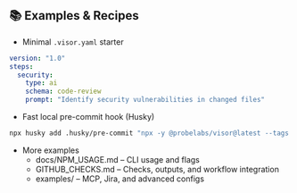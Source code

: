 ## 📚 Examples & Recipes

- Minimal `.visor.yaml` starter
```yaml
version: "1.0"
steps:
  security:
    type: ai
    schema: code-review
    prompt: "Identify security vulnerabilities in changed files"
```

- Fast local pre-commit hook (Husky)
```bash
npx husky add .husky/pre-commit "npx -y @probelabs/visor@latest --tags local,fast --output table || exit 1"
```

- More examples
  - docs/NPM_USAGE.md – CLI usage and flags
  - GITHUB_CHECKS.md – Checks, outputs, and workflow integration
  - examples/ – MCP, Jira, and advanced configs
